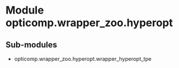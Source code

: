 Module opticomp.wrapper_zoo.hyperopt
====================================

Sub-modules
-----------
* opticomp.wrapper_zoo.hyperopt.wrapper_hyperopt_tpe